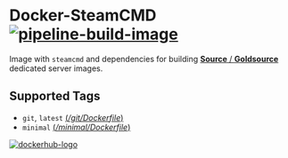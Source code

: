 # Docker-SteamCMD [![pipeline-build-image][]][pipeline-build-site]

[pipeline-build-image]: https://img.shields.io/azure-devops/build/startersclan/docker-steamcmd/1/master.svg?label=Build&logo=&color=brightgreen&style=flat-square
[pipeline-build-site]: https://dev.azure.com/startersclan/docker-steamcmd/_build?definitionId=1

Image with `steamcmd` and dependencies for building [**Source** / **Goldsource**](https://github.com/startersclan/docker-sourceservers) dedicated server images.

## Supported Tags

* `git`, `latest` [(*/git/Dockerfile*)](https://github.com/startersclan/docker-steamcmd/blob/github/git/Dockerfile)
* `minimal` [(*/minimal/Dockerfile*)](https://github.com/startersclan/docker-steamcmd/blob/github/minimal/Dockerfile)

[![dockerhub-logo][]][dockerhub-link]

[dockerhub-logo]: https://img.shields.io/badge/docker%20hub-startersclan/steamcmd-blue.svg?logo=docker&logoColor=2596EC&color=1B2838&label=&labelColor=&style=popout-square
[dockerhub-link]: https://hub.docker.com/r/startersclan/steamcmd
